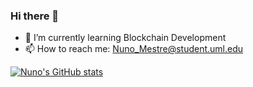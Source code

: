 ### Hi there 👋
- 🌱 I’m currently learning Blockchain Development
- 📫 How to reach me: Nuno_Mestre@student.uml.edu


[![Nuno's GitHub stats](https://github-readme-stats.vercel.app/api?username=nunommestre)](https://github.com/anuraghazra/github-readme-stats)
